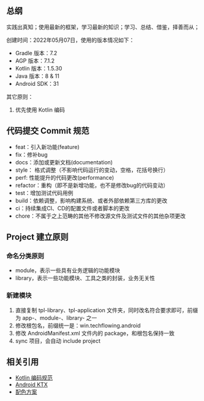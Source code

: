 ## 总纲

实践出真知；使用最新的框架，学习最新的知识；学习、总结、借鉴，择善而从；

创建时间：2022年05月07日，使用的版本情况如下：

* Gradle 版本：7.2
* AGP 版本：7.1.2
* Kotlin 版本：1.5.30
* Java 版本：8 & 11
* Android SDK：31

其它原则：
1. 优先使用 Kotlin 编码

## 代码提交 Commit 规范

* feat：引入新功能(feature)
* fix：修补bug
* docs：添加或更新文档(documentation)
* style： 格式调整（不影响代码运行的变动，空格，花括号换行）
* perf: 性能提升的代码更改(performance)
* refactor：重构（即不是新增功能，也不是修改bug的代码变动）
* test：增加测试代码用例
* build：依赖调整，影响构建系统、或者外部依赖第三方库的更改
* ci：持续集成CI、CD的配置文件或者脚本的更改
* chore：不属于之上范畴的其他不修改源文件及测试文件的其他杂项更改

## Project 建立原则

### 命名分类原则
* module，表示一些具有业务逻辑的功能模块
* library，表示一些功能模块、工具之类的封装，业务无关性

### 新建模块

1. 直接复制 tpl-library、tpl-application 文件夹，同时改名符合要求即可，前缀为 app-、module-、library- 之一
2. 修改根包名，前缀统一是：win.techflowing.android
3. 修改 AndroidManifest.xml 文件内的 package，和根包名保持一致
4. sync 项目，会自动 include project


## 相关引用

* [Kotlin 编码规范](https://www.kotlincn.net/docs/reference/coding-conventions.html)
* [Android KTX](https://developer.android.com/kotlin/ktx?hl=zh-cn)
* [配色方案](https://www.materialpalette.com/blue/cyan)